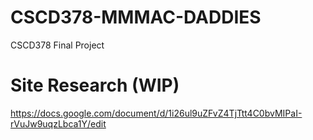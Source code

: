 # CSCD378-MMMAC-DADDIES
CSCD378 Final Project

# Site Research (WIP)
https://docs.google.com/document/d/1i26ul9uZFvZ4TjTtt4C0bvMIPaI-rVuJw9uqzLbca1Y/edit 
